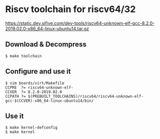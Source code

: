 
# Riscv toolchain for riscv64/32

https://static.dev.sifive.com/dev-tools/riscv64-unknown-elf-gcc-8.2.0-2019.02.0-x86_64-linux-ubuntu14.tar.gz

## Download & Decompress

    $ make toolchain

## Configure and use it

    $ vim boards/virt/Makefile
    CCPRE  ?= riscv64-unknown-elf-
    CCVER  ?= 8.2.0-2019.02.0
    CCPATH ?= $(PREBUILT_TOOLCHAINS)/riscv64/riscv64-unknown-elf-gcc-$(CCVER)-x86_64-linux-ubuntu14/bin/

## Use it

    $ make kernel-defconfig
    $ make kernel
